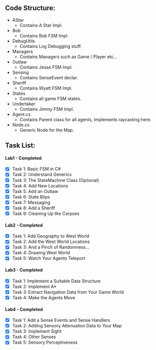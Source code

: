 ## Code Structure:
- AStar
  * Contains A Star Impl.
- Bob
  * Contains Bob FSM Impl.
- DebugUtils
  * Contains Log Debugging stuff.
- Managers
  * Contains Managers such as Game / Player etc...
- Outlaw
  * Contains Jesse FSM Impl.
- Sensing
  * Contains SenseEvent declar.
- Sheriff
  * Contains Wyatt FSM Impl.
- States
  * Contains all game FSM states.
- Undertaker
  * Contains Jimmy FSM Impl.
- Agent.cs
  * Contains Parent class for all agents, implements raycasting here.
- Node.cs
  * Generic Node for the Map.

## Task List:

#### Lab1 - Completed
- [x] Task 1: Basic FSM in C# 
- [x] Task 2: Understand Generics
- [x] Task 3: The StateMachine Class (Optional) 
- [x] Task 4: Add New Locations
- [x] Task 5: Add an Outlaw 
- [x] Task 6: State Blips 
- [x] Task 7: Messaging 
- [x] Task 8: Add a Sheriff
- [x] Task 9: Cleaning Up the Corpses

#### Lab2 - Completed
- [x] Task 1: Add Geography to West World 
- [x] Task 2: Add the West World Locations 
- [x] Task 3: And a Pinch of Randomness...
- [x] Task 4: Drawing West World
- [x] Task 5: Watch Your Agents Teleport

#### Lab3 - Completed
- [x] Task 1: Implement a Suitable Data Structure
- [x] Task 2: Implement A* 
- [x] Task 3: Extract Navigation Data from Your Game World 
- [x] Task 4: Make the Agents Move

#### Lab4 - Completed 
- [x] Task 1: Add a Sense Events and Sense Handlers 
- [x] Task 2: Adding Sensory Attenuation Data to Your Map
- [x] Task 3: Implement Sight
- [x] Task 4: Other Senses
- [x] Task 5: Sensory Perceptiveness
